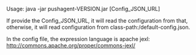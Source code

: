 
Usage: java -jar pushagent-VERSION.jar [Config_JSON_URL]

If provide the Config_JSON_URL, it will read the configuration from that, otherwise, it will read configuration from class-path:/default-config.json.

In the config file, the expression language is apache jexl: http://commons.apache.org/proper/commons-jexl/
